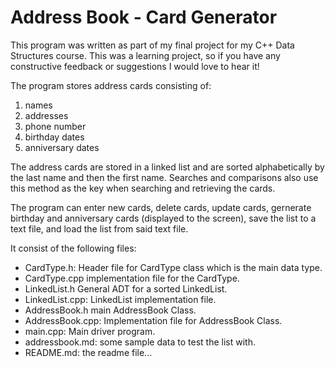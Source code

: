 # Address Book - Card Generator

This program was written as part of my final project for
my C++ Data Structures course. This was a learning project, so if you have 
any constructive feedback or suggestions I would love to hear it!

The program stores address cards consisting of:
1. names
2. addresses
3. phone number
4. birthday dates
5. anniversary dates

The address cards are stored in a linked list and are sorted alphabetically 
by the last name and then the first name. Searches and comparisons also use 
this method as the key when searching and retrieving the cards. 

The program can enter new cards, delete cards, update cards, gernerate
birthday and anniversary cards (displayed to the screen), save the list
to a text file, and load the list from said text file. 

It consist of the following files:

* CardType.h: Header file for CardType class which is the main data type.
* CardType.cpp implementation file for the CardType.
* LinkedList.h General ADT for a sorted LinkedList.
* LinkedList.cpp: LinkedList implementation file. 
* AddressBook.h main AddressBook Class.
* AddressBook.cpp: Implementation file for AddressBook Class. 
* main.cpp: Main driver program.
* addressbook.md: some sample data to test the list with.
* README.md: the readme file...
